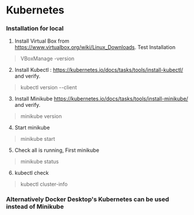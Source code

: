 # Kubernetes

### Installation for local  
1. Install Virtual Box from https://www.virtualbox.org/wiki/Linux_Downloads. Test Installation  
>VBoxManage -version  

2. Install Kubectl : https://kubernetes.io/docs/tasks/tools/install-kubectl/ and verify.  
>kubectl version --client

3. Install Minikube https://kubernetes.io/docs/tasks/tools/install-minikube/ and verify.  
>minikube version

4. Start minikube  
>minikube start

5. Check all is running, First minikube
>minikube status

6. kubectl check
>kubectl cluster-info

### Alternatively Docker Desktop's Kubernetes can be used instead of Minikube